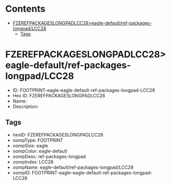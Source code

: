 



Contents
========

* [FZEREFPACKAGESLONGPADLCC28>eagle-default/ref-packages-longpad/LCC28](#fzerefpackageslongpadlcc28eagle-defaultref-packages-longpadlcc28)
	* [Tags](#tags)

# FZEREFPACKAGESLONGPADLCC28>eagle-default/ref-packages-longpad/LCC28

- ID: FOOTPRINT-eagle-eagle-default-ref-packages-longpad-LCC28
- Hex ID: FZEREFPACKAGESLONGPADLCC28
- Name: 
- Description: 

## Tags

- hexID: FZEREFPACKAGESLONGPADLCC28
- oompType: FOOTPRINT
- oompSize: eagle
- oompColor: eagle-default
- oompDesc: ref-packages-longpad
- oompIndex: LCC28
- oompName: eagle-default/ref-packages-longpad/LCC28
- oompID: FOOTPRINT-eagle-eagle-default-ref-packages-longpad-LCC28

